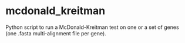 # mcdonald_kreitman
Python script to run a McDonald-Kreitman test on one or a set of genes (one .fasta multi-alignment file per gene).
